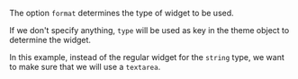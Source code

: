 The option `format` determines the type of widget to be used.

If we don't specify anything, `type` will be used as key in the theme object to determine the widget.

In this example, instead of the regular widget for the `string` type, we want to make sure that we will use a `textarea`.
